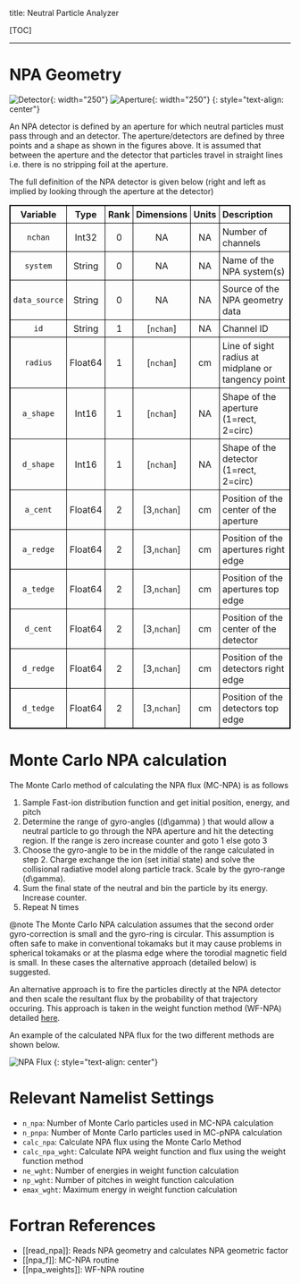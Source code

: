 title: Neutral Particle Analyzer

<style>
table {
width: 100%;
}
table,th,td {
border: 1px solid black;
border-collapse: collapse;
}
th, td {
padding: 5px;
}
th {
text-align: center;
}
</style>

[TOC]

---

# NPA Geometry
![Detector](|media|/npa_detector.png){: width="250"} ![Aperture](|media|/npa_aperture.png){: width="250"}
{: style="text-align: center"}

An NPA detector is defined by an aperture for which neutral particles must pass through and an detector.
The aperture/detectors are defined by three points and a shape as shown in the figures above.
It is assumed that between the aperture and the detector that particles travel in straight lines i.e. there is no stripping foil at the aperture.

The full definition of the NPA detector is given below (right and left as implied by looking through the aperture at the detector)

|       Variable      |   Type  | Rank |  Dimensions  | Units |           Description           |
|:-------------------:|:-------:|:----:|:------------:|:-----:|:--------------------------------| 
| `nchan`             | Int32   | 0    | NA           | NA    | Number of channels              |
| `system`            | String  | 0    | NA           | NA    | Name of the NPA system(s)       |
| `data_source`       | String  | 0    | NA           | NA    | Source of the NPA geometry data |
| `id`                | String  | 1    | [`nchan`]    | NA    | Channel ID                      |
| `radius`            | Float64 | 1    | [`nchan`]    | cm    | Line of sight radius at midplane or tangency point |
| `a_shape`           | Int16   | 1    | [`nchan`]    | NA    | Shape of the aperture (1=rect, 2=circ) |
| `d_shape`           | Int16   | 1    | [`nchan`]    | NA    | Shape of the detector (1=rect, 2=circ) |
| `a_cent`            | Float64 | 2    | [3,`nchan`]  | cm    | Position of the center of the aperture |
| `a_redge`           | Float64 | 2    | [3,`nchan`]  | cm    | Position of the apertures right edge |
| `a_tedge`           | Float64 | 2    | [3,`nchan`]  | cm    | Position of the apertures top edge |
| `d_cent`            | Float64 | 2    | [3,`nchan`]  | cm    | Position of the center of the detector |
| `d_redge`           | Float64 | 2    | [3,`nchan`]  | cm    | Position of the detectors right edge |
| `d_tedge`           | Float64 | 2    | [3,`nchan`]  | cm    | Position of the detectors top edge |

# Monte Carlo NPA calculation
The Monte Carlo method of calculating the NPA flux (MC-NPA) is as follows

1. Sample Fast-ion distribution function and get initial position, energy, and pitch
2. Determine the range of gyro-angles (\(d\gamma\) ) that would allow a neutral particle to go through the NPA aperture and hit the detecting region. If the range is zero increase counter and goto 1 else goto 3
3. Choose the gyro-angle to be in the middle of the range calculated in step 2. Charge exchange the ion (set initial state) and solve the collisional radiative model along particle track. Scale by the gyro-range \(d\gamma\).
4. Sum the final state of the neutral and bin the particle by its energy. Increase counter.
5. Repeat N times

@note The Monte Carlo NPA calculation assumes that the second order gyro-correction is small and the gyro-ring is circular. This assumption is often safe to make in conventional tokamaks but it may cause problems in spherical tokamaks or at the plasma edge where the torodial magnetic field is small. In these cases the alternative approach (detailed below) is suggested.

An alternative approach is to fire the particles directly at the NPA detector and then scale the resultant flux by the probability of that trajectory occuring.
This approach is taken in the weight function method (WF-NPA) detailed [here](./07_weights.html#npa).

An example of the calculated NPA flux for the two different methods are shown below.

![NPA Flux](|media|/npa.png)
{: style="text-align: center"}

# Relevant Namelist Settings
* `n_npa`: Number of Monte Carlo particles used in MC-NPA calculation
* `n_pnpa`: Number of Monte Carlo particles used in MC-pNPA calculation
* `calc_npa`: Calculate NPA flux using the Monte Carlo Method
* `calc_npa_wght`: Calculate NPA weight function and flux using the weight function method
* `ne_wght`: Number of energies in weight function calculation
* `np_wght`: Number of pitches in weight function calculation
* `emax_wght`: Maximum energy in weight function calculation

# Fortran References
* [[read_npa]]: Reads NPA geometry and calculates NPA geometric factor
* [[npa_f]]: MC-NPA routine
* [[npa_weights]]: WF-NPA routine
